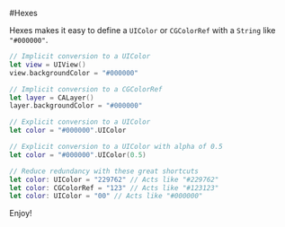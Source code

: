 #Hexes

Hexes makes it easy to define a `UIColor` or `CGColorRef` with a `String` like `"#000000"`.

```Swift
// Implicit conversion to a UIColor
let view = UIView()
view.backgroundColor = "#000000"

// Implicit conversion to a CGColorRef
let layer = CALayer()
layer.backgroundColor = "#000000"

// Explicit conversion to a UIColor
let color = "#000000".UIColor

// Explicit conversion to a UIColor with alpha of 0.5
let color = "#000000".UIColor(0.5)

// Reduce redundancy with these great shortcuts
let color: UIColor = "229762" // Acts like "#229762"
let color: CGColorRef = "123" // Acts like "#123123"
let color: UIColor = "00" // Acts like "#000000"
```

Enjoy!
